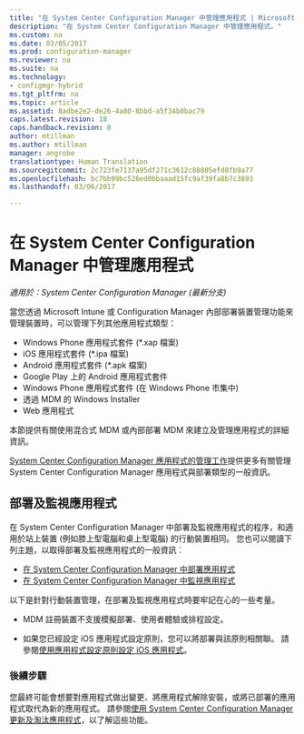 ```yaml
---
title: "在 System Center Configuration Manager 中管理應用程式 | Microsoft Docs"
description: "在 System Center Configuration Manager 中管理應用程式。"
ms.custom: na
ms.date: 03/05/2017
ms.prod: configuration-manager
ms.reviewer: na
ms.suite: na
ms.technology:
- configmgr-hybrid
ms.tgt_pltfrm: na
ms.topic: article
ms.assetid: 8adbe2e2-de26-4a80-8bbd-a5f34b8bac79
caps.latest.revision: 18
caps.handback.revision: 0
author: mtillman
ms.author: mtillman
manager: angrobe
translationtype: Human Translation
ms.sourcegitcommit: 2c723fe7137a95df271c3612c88805efd8fb9a77
ms.openlocfilehash: bc7bb99bc526ed0bbaaad15fc9af39fa8b7c3893
ms.lasthandoff: 03/06/2017

---
```

# <a name="manage-applications-in-system-center-configuration-manager"></a>在 System Center Configuration Manager 中管理應用程式

*適用於：System Center Configuration Manager (最新分支)*

當您透過 Microsoft Intune 或 Configuration Manager 內部部署裝置管理功能來管理裝置時，可以管理下列其他應用程式類型：
- Windows Phone 應用程式套件 (*.xap 檔案)
- iOS 應用程式套件 (*.ipa 檔案)
- Android 應用程式套件 (*.apk 檔案)
- Google Play 上的 Android 應用程式套件
- Windows Phone 應用程式套件 (在 Windows Phone 市集中)
- 透過 MDM 的 Windows Installer
- Web 應用程式

本節提供有關使用混合式 MDM 或內部部署 MDM 來建立及管理應用程式的詳細資訊。

[System Center Configuration Manager 應用程式的管理工作](../../apps/deploy-use/management-tasks-applications.md)提供更多有關管理 System Center Configuration Manager 應用程式與部署類型的一般資訊。

## <a name="deploying-and-monitoring-apps"></a>部署及監視應用程式

在 System Center Configuration Manager 中部署及監視應用程式的程序，和適用於站上裝置 (例如膝上型電腦和桌上型電腦) 的行動裝置相同。 您也可以閱讀下列主題，以取得部署及監視應用程式的一般資訊︰

- [在 System Center Configuration Manager 中部署應用程式](../../apps/deploy-use/deploy-applications.md)
- [在 System Center Configuration Manager 中監視應用程式](../../apps/deploy-use/monitor-applications-from-the-console.md)

以下是針對行動裝置管理，在部署及監視應用程式時要牢記在心的一些考量。

- MDM 註冊裝置不支援模擬部署、使用者體驗或排程設定。

- 如果您已經設定 iOS 應用程式設定原則，您可以將部署與該原則相關聯。 請參閱[使用應用程式設定原則設定 iOS 應用程式](configure-ios-apps-with-app-configuration-policies.md)。

### <a name="next-steps"></a>後續步驟

您最終可能會想要對應用程式做出變更、將應用程式解除安裝，或將已部署的應用程式取代為新的應用程式。 請參閱[使用 System Center Configuration Manager 更新及淘汰應用程式](../../apps/deploy-use/update-and-retire-applications.md)，以了解這些功能。

